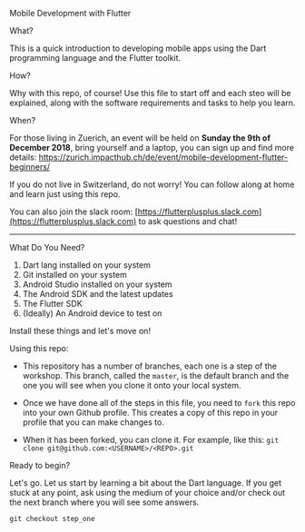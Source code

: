 Mobile Development with Flutter

What?

This is a quick introduction to developing mobile apps using the Dart programming language and the Flutter toolkit. 

How?

Why with this repo, of course! Use this file to start off and each steo will be explained, along with the software requirements and tasks to help you learn.

When?

For those living in Zuerich, an event will be held on **Sunday the 9th of December 2018**, bring yourself and a laptop, you can sign up and find more details: https://zurich.impacthub.ch/de/event/mobile-development-flutter-beginners/

If you do not live in Switzerland, do not worry! You can follow along at home and learn just using this repo.

You can also join the slack room: [https://flutterplusplus.slack.com](https://flutterplusplus.slack.com) to ask questions and chat!

---

What Do You Need?

1. Dart lang installed on your system
2. Git installed on your system
3. Android Studio installed on your system
4. The Android SDK and the latest updates
5. The Flutter SDK
6. (Ideally) An Android device to test on

Install these things and let's move on!

Using this repo:

* This repository has a number of branches, each one is a step of the workshop. This branch, called the `master`, is the default branch and the one you will see when you clone it onto your local system.

* Once we have done all of the steps in this file, you need to `fork` this repo into your own Github profile. This creates a copy of this repo in your profile that you can make changes to.

* When it has been forked, you can clone it. For example, like this:
`git clone git@github.com:<USERNAME>/<REPO>.git`

Ready to begin?

Let's go. Let us start by learning a bit about the Dart language. If you get stuck at any point, ask using the medium of your choice and/or check out the next branch where you will see some answers.

`git checkout step_one`

